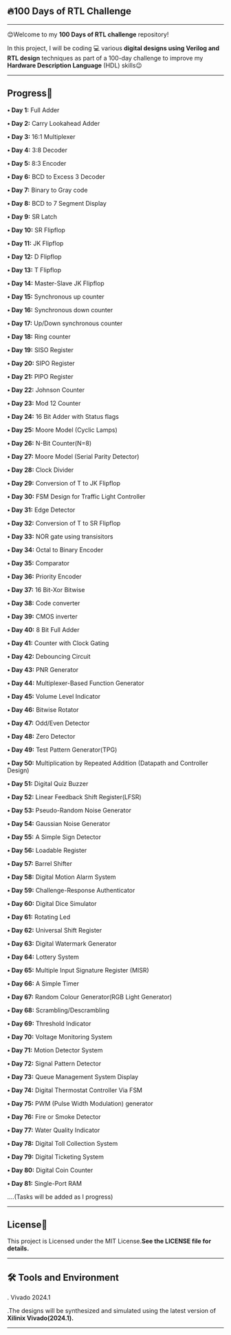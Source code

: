 ## 🔥100 **Days of RTL Challenge**
***

😊Welcome to my **100 Days of RTL challenge** repository!

In this project, I will be coding 💻  various **digital designs using Verilog and RTL design** techniques as part of a 100-day challenge to improve my **Hardware Description Language** (HDL) skills😉
***

## **Progress📆**

**• Day 1:** Full Adder

**• Day 2:** Carry Lookahead Adder

**• Day 3:** 16:1 Multiplexer

**• Day 4:** 3:8 Decoder

**• Day 5:** 8:3 Encoder

**• Day 6:** BCD to Excess 3 Decoder

**• Day 7:** Binary to Gray code

**• Day 8:** BCD to 7 Segment Display

**• Day 9:** SR Latch

**• Day 10:** SR Flipflop

**• Day 11:** JK Flipflop

**• Day 12:** D Flipflop

**• Day 13:** T Flipflop

**• Day 14:** Master-Slave JK Flipflop

**• Day 15:** Synchronous up counter

**• Day 16:** Synchronous down counter

**• Day 17:** Up/Down synchronous counter

**• Day 18:** Ring counter

**• Day 19:** SISO Register

**• Day 20:** SIPO Register

**• Day 21:** PIPO Register

**• Day 22:** Johnson Counter

**• Day 23:** Mod 12 Counter

**• Day 24:** 16 Bit Adder with Status flags

**• Day 25:** Moore Model (Cyclic Lamps)

**• Day 26:** N-Bit Counter(N=8)

**• Day 27:** Moore Model (Serial Parity Detector)

**• Day 28:** Clock Divider

**• Day 29:** Conversion of T to JK Flipflop

**• Day 30:** FSM Design for Traffic Light Controller

**• Day 31:** Edge Detector 

**• Day 32:** Conversion of T to SR Flipflop

**• Day 33:** NOR gate using transisitors

**• Day 34:** Octal to Binary Encoder

**• Day 35:** Comparator

**• Day 36:** Priority Encoder

**• Day 37:** 16 Bit-Xor Bitwise 

**• Day 38:** Code converter

**• Day 39:** CMOS inverter

**• Day 40:** 8 Bit Full Adder

**• Day 41:** Counter with Clock Gating 

**• Day 42:** Debouncing Circuit 

**• Day 43:** PNR Generator

**• Day 44:**  Multiplexer-Based Function Generator

**• Day 45:** Volume Level Indicator

**• Day 46:** Bitwise Rotator

**• Day 47:** Odd/Even Detector

**• Day 48:** Zero Detector

**• Day 49:** Test Pattern Generator(TPG)

**• Day 50:** Multiplication by Repeated Addition (Datapath and Controller Design)

**• Day 51:** Digital Quiz Buzzer

**• Day 52:** Linear Feedback Shift Register(LFSR) 

**• Day 53:** Pseudo-Random Noise Generator

**• Day 54:** Gaussian Noise Generator

**• Day 55:** A Simple Sign Detector

**• Day 56:** Loadable Register

**• Day 57:** Barrel Shifter

**• Day 58:** Digital Motion Alarm System

**• Day 59:** Challenge-Response Authenticator

**• Day 60:** Digital Dice Simulator

**• Day 61:** Rotating Led

**• Day 62:** Universal Shift Register

**• Day 63:** Digital Watermark Generator

**• Day 64:** Lottery System

**• Day 65:** Multiple Input Signature Register (MISR)

**• Day 66:** A Simple Timer

**• Day 67:** Random Colour Generator(RGB Light Generator)

**• Day 68:** Scrambling/Descrambling

**• Day 69:** Threshold Indicator

**• Day 70:** Voltage Monitoring System

**• Day 71:** Motion Detector System

**• Day 72:** Signal Pattern Detector

**• Day 73:** Queue Management System Display

**• Day 74:** Digital Thermostat Controller Via FSM

**• Day 75:** PWM (Pulse Width Modulation) generator

**• Day 76:** Fire or Smoke Detector

**• Day 77:** Water Quality Indicator

**• Day 78:** Digital Toll Collection System

**• Day 79:** Digital Ticketing System

**• Day 80:** Digital Coin Counter 

**• Day 81:** Single-Port RAM


              
….(Tasks will be added as I progress)
***

## **License🪪**

This project is Licensed under the MIT License.**See the LICENSE file for details.**

***

## **🛠 Tools and Environment**

. Vivado 2024.1


  .The designs will be synthesized and simulated using the latest version of **Xilinix Vivado(2024.1).**
  ***
